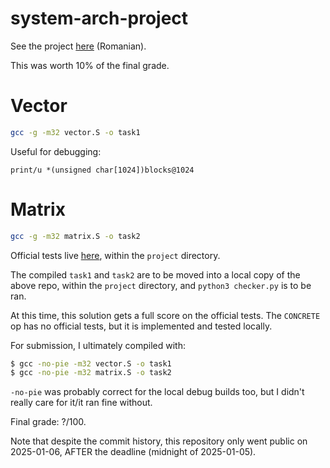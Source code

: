 # system-arch-project

See the project [here](https://cs.unibuc.ro/~crusu/asc/Arhitectura%20Sistemelor%20de%20Calcul%20(ASC)%20-%20Tema%20Laborator%202024.pdf) (Romanian).

This was worth 10% of the final grade.

# Vector

```sh
gcc -g -m32 vector.S -o task1
```

Useful for debugging:
```
print/u *(unsigned char[1024])blocks@1024
```

# Matrix

```sh
gcc -g -m32 matrix.S -o task2
```

Official tests live [here](https://github.com/iancuivasciuc/csa/tree/master), within the `project` directory.

The compiled `task1` and `task2` are to be moved into a local copy of the above repo, within the `project` directory,
and `python3 checker.py` is to be ran.

At this time, this solution gets a full score on the official tests. The `CONCRETE` op has no official tests,
but it is implemented and tested locally.

For submission, I ultimately compiled with:
```sh
$ gcc -no-pie -m32 vector.S -o task1
$ gcc -no-pie -m32 matrix.S -o task2
```

`-no-pie` was probably correct for the local debug builds too, but I didn't really care for it/it ran fine without.

Final grade: ?/100.

Note that despite the commit history, this repository only went public on 2025-01-06, AFTER the deadline (midnight of 2025-01-05).
